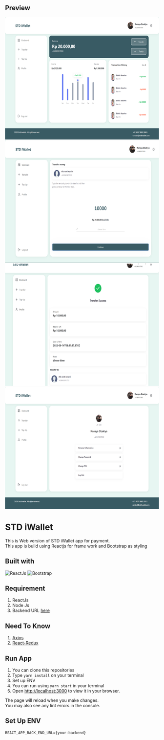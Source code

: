 ## Preview
<img src="./screenshoot/localhost_3000_home.png" width="auto" height="400" alt="Home">
<img src="./screenshoot/localhost_3000_profile (1).png" width="auto" height="400" alt="Home">
<img src="./screenshoot/localhost_3000_profile (3).png" width="auto" height="400" alt="Home">
<img src="./screenshoot/localhost_3000_profile.png" width="auto" height="400" alt="Home">

# STD iWallet

This is Web version of STD iWallet app for payment. <br/>
This app is build using Reactjs for frame work and Bootstrap as styling

## Built with 
![ReactJs](https://img.shields.io/badge/ReactJs-v18.2.0-blue?style=flat)
![Bootstrap](https://img.shields.io/badge/Bootstrap-v5.2.0-purple?style=flat)

## Requirement
1. ReactJs
2. Node Js
3. Backend URL [here](https://github.com/ramdhanstdi/fw9-backend)

## Need To Know 
1. [Axios](https://axios-http.com/docs/intro)
2. [React-Redux](https://react-redux.js.org/)
## Run App
1. You can clone this repositories
2. Type `yarn install` on your terminal 
3. Set up ENV
4. You can run using `yarn start` in your terminal
5. Open [http://localhost:3000](http://localhost:3000) to view it in your browser.

The page will reload when you make changes.\
You may also see any lint errors in the console.

## Set Up ENV
```
REACT_APP_BACK_END_URL={your-backend}
```